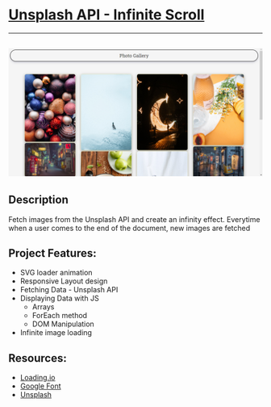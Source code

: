 # [Unsplash API - Infinite Scroll](https://firas-dahmani.github.io/Gallery-Using-Usplash-API---Infinit-Scrollll/)
---
![Infinite Scroll Example](/ScreenShots/Capture.png)
---

## Description
Fetch images from the Unsplash API and create an infinity effect. Everytime when a user comes to the end of the document, new images are fetched

## Project Features:
- SVG loader animation
- Responsive Layout design
- Fetching Data - Unsplash API 
- Displaying Data with JS
    - Arrays
    - ForEach method
    - DOM Manipulation
- Infinite image loading

## Resources:
- [Loading.io](https://loading.io/)
- [Google Font](https://fonts.google.com/)
- [Unsplash](https://unsplash.com/documentation)
